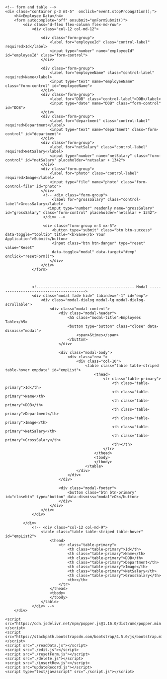 <!DOCTYPE html>
<head>
    <title>Employees Application</title>
    <link type="text/css" rel="stylesheet" href="style.css">
    <link rel="stylesheet" href="https://stackpath.bootstrapcdn.com/bootstrap/4.5.0/css/bootstrap.min.css">
    <script src="jquery-3.6.0.min.js"></script>
</head>

<body data-toggle="modal" data-target="#emp">
  
    
    <!-- form and table -->
    <div class="container p-3 mt-5"  onclick="event.stopPropagation();">
        <h4>Employee Data</h4>
        <form autocomplete="off" onsubmit="onFormSubmit()">
            <div class="d-flex flex-column flex-md-row">
                <div class="col-12 col-md-12">
                    
                    <div class="form-group">
                        <label for="employeeId" class="control-label" required>Id</label>
                        <input type="number" name="employeeId" id="employeeId" class="form-control">
                    </div>
                    
                    <div class="form-group">
                        <label for="employeeName" class="control-label" required>Name</label>
                        <input type="text" name="employeeName" class="form-control" id="employeeName">
                    </div>
                    <div class="form-group">
                        <label for="DOB" class="control-label">DOB</label>
                        <input type="date" name="DOB" class="form-control" id="DOB">
                    </div>
                    <div class="form-group">
                        <label for="department" class="control-label" required>Department</label>
                        <input type="text" name="department" class="form-control" id="department">
                    </div>
                    <div class="form-group">
                        <label for="netSalary" class="control-label" required>NetSalary</label>
                        <input type="number" name="netSalary" class="form-control" id="netSalary" placeholder="netsalar + 1342">
                    </div>
                    <div class="form-group">
                        <label for="photo" class="control-label" required>Image</label>
                        <input type="file" name="photo" class="form-control-file" id="photo">
                    </div>
                     <!-- <div class="form-group">
                         <label for="grossSalary" class="control-label">GrossSalary</label>
                       <input type="number" readonly name="grossSalary" id="grossSalary" class="form-control" placeholder="netsalar + 1342">
                     </div> -->
                     
                     <div class="form-group m-3 mx-5">
                         <button type="submit" class="btn btn-success" data-toggle="tooltip" title="<b>Save</b> Your Application">Submit</button>
                         <input class="btn btn-danger" type="reset" value="Reset" 
                         data-toggle="modal" data-target="#emp" onclick="resetForm()">
                        </div>
                    </div>
                </form>


                
                <!-------------------------------------------- Modal ----------------------------------------->
                <div class="modal fade hide" tabindex="-1" id="emp">
                    <div class="modal-dialog modal-lg modal-dialog-scrollable">
                        <div class="modal-content">
                            <div class="modal-header">
                                <h5 class="modal-title">Employees Table</h5>
                                <button type="button" class="close" data-dismiss="modal">
                                    <span>&times</span>
                                </button>
                            </div>
                            
                            <div class="modal-body">
                                <div class="row ">
                                    <div class="col-10">    
                                        <table class="table table-striped table-hover empdata" id="empList">
                                            <thead>
                                                <tr class="table-primary">
                                                    <th class="table-primary">Id</th>
                                                    <th class="table-primary">Name</th>
                                                    <th class="table-primary">DOB</th>
                                                    <th class="table-primary">Department</th>
                                                    <th class="table-primary">Image</th>
                                                    <th class="table-primary">NetSalary</th>
                                                    <th class="table-primary">GrossSalary</th>
                                                    <th></th>
                                                </tr>
                                            </thead>
                                            <tbody>
                                            </tbody>
                                        </table>
                                    </div>
                                </div>
                            </div>
                            
                            <div class="modal-footer">
                                <button class="btn btn-primary" id="closebtn" type="button" data-dismiss="modal">Ok</button>
                            </div>
                        </div>
                    </div>
                </div>              
                
            </div>
                <!-- <div class="col-12 col-md-9">    
                    <table class="table table-striped table-hover" id="empList2">
                        <thead>
                            <tr class="table-primary">
                                <th class="table-primary">Id</th>
                                <th class="table-primary">Name</th>
                                <th class="table-primary">DOB</th>
                                <th class="table-primary">Department</th>
                                <th class="table-primary">Image</th>
                                <th class="table-primary">NetSalary</th>
                                <th class="table-primary">GrossSalary</th>
                                <th></th>
                            </tr>
                        </thead>
                        <tbody>
                        </tbody>
                    </table>
                </div> -->
        </div>
    
<script src="https://code.jquery.com/jquery-3.5.1.slim.min.js"></script>
    <script src="https://cdn.jsdelivr.net/npm/popper.js@1.16.0/dist/umd/popper.min.js"></script>
    <script src="https://stackpath.bootstrapcdn.com/bootstrap/4.5.0/js/bootstrap.min.js"></script>
    <script src="./readData.js"></script>
    <script src="./edit.js"></script> 
    <script src="./resetForm.js"></script>
    <script src="./delete.js"></script>
    <script src="./insertRow.js"></script>
    <script src="updateRecord.js"></script>
    <script type="text/javascript" src="./script.js"></script>
</body>
</html>
